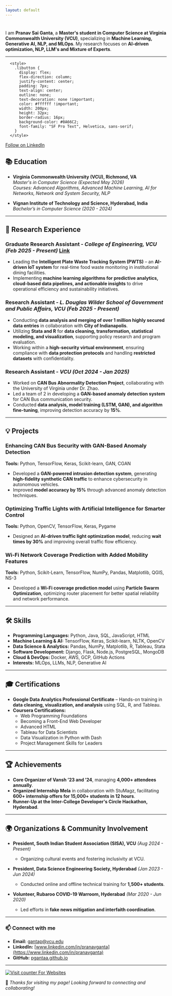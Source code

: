 ```yaml
---
layout: default
---
```


# 

I am **Pranav Sai Ganta**, a **Master's student in Computer Science at Virginia Commonwealth University (VCU)**, specializing in **Machine Learning, Generative AI, NLP, and MLOps**. My research focuses on **AI-driven optimization, NLP, LLM's and Mixture of Experts**.  

---


      <style>
        .libutton {
          display: flex;
          flex-direction: column;
          justify-content: center;
          padding: 7px;
          text-align: center;
          outline: none;
          text-decoration: none !important;
          color: #ffffff !important;
          width: 200px;
          height: 32px;
          border-radius: 16px;
          background-color: #0A66C2;
          font-family: "SF Pro Text", Helvetica, sans-serif;
        }
      </style>
<a class="libutton" href="https://www.linkedin.com/comm/mynetwork/discovery-see-all?usecase=PEOPLE_FOLLOWS&followMember=pranavganta" target="_blank">Follow on LinkedIn</a>

## 📚 Education  

- **Virginia Commonwealth University (VCU), Richmond, VA**  
  *Master's in Computer Science (Expected May 2026)*  
  *Courses: Advanced Algorithms, Advanced Machine Learning, AI for Networks, Network and System Security, NLP*  

- **Vignan Institute of Technology and Science, Hyderabad, India**  
  *Bachelor’s in Computer Science (2020 - 2024)*  

---

## 🔬 Research Experience  

### **Graduate Research Assistant** - *College of Engineering, VCU* *(Feb 2025 - Present)*  <a href="[link](https://music.lab.vcu.edu/projects/foodtrack/)">Link</a>
- Leading the **Intelligent Plate Waste Tracking System (PWTS)** – an **AI-driven IoT system** for real-time food waste monitoring in institutional dining facilities.  
- Implementing **machine learning algorithms for predictive analytics, cloud-based data pipelines, and actionable insights** to drive operational efficiency and sustainability initiatives.

### **Research Assistant** - *L. Douglas Wilder School of Government and Public Affairs, VCU* *(Feb 2025 - Present)*  
- Conducting **data analysis and merging of over 1 million highly secured data entries** in collaboration with **City of Indianapolis**.  
- Utilizing **Stata and R** for **data cleaning, transformation, statistical modeling, and visualization**, supporting policy research and program evaluation.  
- Working within a **high-security virtual environment**, ensuring compliance with **data protection protocols** and handling **restricted datasets** with confidentiality.

### **Research Assistant** - *VCU* *(Oct 2024 - Jan 2025)*  
- Worked on **CAN Bus Abnormality Detection Project**, collaborating with the University of Virginia under Dr. Zhao.  
- Led a team of 2 in developing a **GAN-based anomaly detection system** for CAN Bus communication security.  
- Conducted **data analysis, model training (LSTM, GAN), and algorithm fine-tuning**, improving detection accuracy by **15%**.  

---

## 💡 Projects  

### **Enhancing CAN Bus Security with GAN-Based Anomaly Detection**  
**Tools:** Python, TensorFlow, Keras, Scikit-learn, GAN, CGAN  
- Developed a **GAN-powered intrusion detection system**, generating **high-fidelity synthetic CAN traffic** to enhance cybersecurity in autonomous vehicles.  
- Improved **model accuracy by 15%** through advanced anomaly detection techniques.  

### **Optimizing Traffic Lights with Artificial Intelligence for Smarter Control**  
**Tools:** Python, OpenCV, TensorFlow, Keras, Pygame  
- Designed an **AI-driven traffic light optimization model**, reducing **wait times by 30%** and improving overall traffic flow efficiency.  

### **Wi-Fi Network Coverage Prediction with Added Mobility Features**  
**Tools:** Python, Scikit-Learn, TensorFlow, NumPy, Pandas, Matplotlib, QGIS, NS-3  
- Developed a **Wi-Fi coverage prediction model** using **Particle Swarm Optimization**, optimizing router placement for better spatial reliability and network performance.  

---

## 🛠 Skills  

- **Programming Languages:** Python, Java, SQL, JavaScript, HTML  
- **Machine Learning & AI:** TensorFlow, Keras, Scikit-learn, NLTK, OpenCV  
- **Data Science & Analytics:** Pandas, NumPy, Matplotlib, R, Tableau, Stata  
- **Software Development:** Django, Flask, Node.js, PostgreSQL, MongoDB  
- **Cloud & DevOps:** Docker, AWS, GCP, GitHub Actions  
- **Interests:** MLOps, LLMs, NLP, Generative AI  

---

## 🎓 Certifications  

- **Google Data Analytics Professional Certificate** – Hands-on training in **data cleaning, visualization, and analysis** using SQL, R, and Tableau.  
- **Coursera Certifications:**  
  - Web Programming Foundations  
  - Becoming a Front-End Web Developer  
  - Advanced HTML  
  - Tableau for Data Scientists  
  - Data Visualization in Python with Dash  
  - Project Management Skills for Leaders  

---

## 🏆 Achievements  

- **Core Organizer of Vansh ’23 and ’24**, managing **4,000+ attendees annually**.  
- **Organized Internship Mela** in collaboration with StuMagz, facilitating **600+ internship offers for 15,000+ students in 12 hours**.  
- **Runner-Up at the Inter-College Developer's Circle Hackathon, Hyderabad**.  

---

## 🌍 Organizations & Community Involvement  

- **President, South Indian Student Association (SISA), VCU** *(Aug 2024 - Present)*  
  - Organizing cultural events and fostering inclusivity at VCU.  

- **President, Data Science Engineering Society, Hyderabad** *(Jan 2023 - Jun 2024)*  
  - Conducted online and offline technical training for **1,500+ students**.  

- **Volunteer, Rubaroo COVID-19 Warroom, Hyderabad** *(Mar 2020 - Jun 2020)*  
  - Led efforts in **fake news mitigation and interfaith coordination**.  

---

### 📫 Connect with me  

- **Email:** [gantap@vcu.edu](mailto:gantap@vcu.edu)  
- **LinkedIn:** [www.linkedin.com/in/pranavganta](https://www.linkedin.com/in/pranavganta)  
- **GitHub:** [pgantaa.github.io](https://pgantaa.github.io)  

---

<!-- hitwebcounter Code START -->
<a href="https://www.hitwebcounter.com" target="_blank">
<img src="https://hitwebcounter.com/counter/counter.php?page=19352284&style=0030&nbdigits=4&type=page&initCount=0" title="Counter Widget" Alt="Visit counter For Websites"   border="0" /></a>                    

🚀 *Thanks for visiting my page! Looking forward to connecting and collaborating!*  
